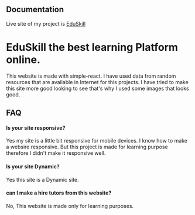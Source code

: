 
## Documentation

Live site of my project is [EduSkill](https://my-assignment-project.netlify.app/)

  
# EduSkill the best learning Platform online.

This website is made with simple-react. I have used data from random resources that are available in Internet for this projects. I have tried to make this site more good looking to see that's why I used some images that looks good. 


## FAQ

#### Is your site responsive?

Yes my site is a little bit responsive for mobile devices. I know how to make a websire responsive. But this project is made for learning purpose therefore I didn't make it responsive well.

#### Is your site Dynamic?

Yes this site is a Dynamic site.

#### can I make a hire tutors from this website?

No, This website is made only for learning purposes. 

  